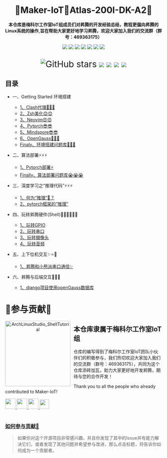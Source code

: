 <h1 align="center" >🎉Maker-IoT🚀Atlas-200I-DK-A2🎉</h1>

<!-- <div align="center"> -->
<!-- 👋🏼 ，请优先学习<a target="_blank" href="https://www.hiascend.com/document/detail/zh/Atlas200IDKA2DeveloperKit/23.0.RC2/lg/toctopics/topic_0000001698461113.html">昇腾文档</a>👋🏼 -->
<div align="center">
  <p>
    <strong>本仓库是梅科尔工作室IoT组成员们对昇腾的开发经验总结，教程更偏向昇腾的Linux系统的操作,旨在帮助大家更好地学习昇腾，欢迎大家加入我们的交流群（群号：469363175）</strong>
  </p>
</div>

<!-- <div align="center">
  <img src="./img/IOT-水晶标.jpg" width="200px">
</div> -->

<div align="center">
<a href="https://www.hiascend.com/"><img src="https://img.shields.io/badge/昇腾-官网-red.svg?style=flat-square"></a>
<a href="https://www.hiascend.com/document/detail/zh/Atlas200IDKA2DeveloperKit/23.0.RC2/lg/toctopics/topic_0000001698461113.html"><img src="https://img.shields.io/badge/昇腾-文档-blue.svg?style=flat-square"></a>
<a href="https://gitee.com/ascend"><img src="https://img.shields.io/badge/昇腾-Gitee-blueviolet.svg?style=flat-square"></a>
<a href="https://gitee.com/ascend"><img src="https://img.shields.io/badge/昇腾-论坛-ff69b4.svg?style=flat-square"></a>
<a href="https://gitee.com/ascend"><img src="https://img.shields.io/badge/昇腾-开发者社区-9cf.svg?style=flat-square"></a>
<a href="https://gitee.com/ascend"><img src="https://img.shields.io/badge/昇腾-开发者社区-9cf.svg?style=flat-square"></a>
<a href="https://gitee.com/ascend"><img src="https://img.shields.io/badge/昇腾-开发者社区-9cf.svg?style=flat-square"></a>
</div>

<div style="font-size:2.0em" align=center>
  <p>

  ![GitHub stars](https://img.shields.io/github/stars/Abrillant-Lee/Atlas-200I-DK-A2?style=social)
  <a href="https://github.com/Maker-IoT-one/Atlas-200I-DK-A2/pulls"><img src="https://img.shields.io/badge/Pull%20Request-Click%20me-%23293241?style=flat-square&labelColor=%23293241&color=%233D5A80"></a>
  <a href="https://github.com/Maker-IoT-one/Atlas-200I-DK-A2/issues"><img src="https://img.shields.io/badge/Issues-Click%20me-%23293241?style=flat-square&labelColor=%23293241&color=%23EE6C4D"></a>
  <a href="https://github.com/Maker-IoT-one/Atlas-200I-DK-A2/stargazers"><img src="https://img.shields.io/badge/Stars-Click%20me-%23293241?style=flat-square&labelColor=%23293241&color=%23E0FBFC"></a>
  <a href="https://github.com/Maker-IoT-one/Atlas-200I-DK-A2/graphs/contributors"><img src="https://img.shields.io/badge/Members-Click%20me-%23293241?style=flat-square&labelColor=%23293241&color=%2398C1D9"></a>
  </p>


</div>


## 目录

- 一、Getting Started 环境搭建
  - [1、Clash代理🚀🚀🚀](#1clash代理)
  - [2、Zsh美化😊😊](#2zsh美化)
  - [3、Neovim😍😍](#3neovim)
  - [4、Pytorch😎😎](#4pytorch)
  - [5、Mindspore😎😎](#5mindspore)
  - [6、OpenGauss🤔🤔🤔](#6opengauss)
  - [Finaly、环境搭建问题库🤡🤡🤡](#finaly环境搭建问题库)
- 二、算法部署⚡⚡⚡
  - [1、Pytorch部署⚡](#1pytorch部署)
  - [Finally、算法部署问题库😭😭😭](#finally算法部署问题库)
- 三、深度学习之“推理代码”⚡⚡⚡
  - [1、何为“推理”🤔？](#1何为推理)
  - [2、pytorch框架的“推理”](#2pytorch框架的推理)
- 四、玩转昇腾硬件(Shell)✌🏼✌🏼✌🏼
  - [1、玩转GPIO](#1玩转gpio)
  - [2、玩转串口](#2玩转串口)
  - [3、玩转摄像头](#3玩转摄像头)
  - [4、玩转音频](#4玩转音频)
- 五、上下位机交互✨⭐🌟
  - [1、昇腾和小熊派串口通信✨](./doc/hardware/hi3861_serial.md)

- 六、昇腾与后端交互🤩🤩🤩
  - [1、django项目使用openGauss数据库](./doc/database/django.md)

<!-- ## 一、Getting Started 环境搭建

### [1、Clash代理🚀🚀🚀](./doc/network/clash.md)

> 在某些情况下，你可能需要配置代理来访问互联网。下面所有的配置都是在有代理的环境下进行，可以提高数百倍下载速度，尽量完成这一步，来提高开发效率。

### [2、Zsh美化😊😊](./doc/terminal/zsh.md)

> 🌺 爱美之心，人皆有之；美化终端不仅可以提升工作心情、增加个性化，同时也可以提高工作效率。本指南不使用 oh-my-zsh ,使用另一个 Zsh 框架 zim 来安装 powerlevel10k主题。
****
### [3、Neovim😍😍](./doc/editor/neovim.md)

>nvim是一款功能强大、高效、可定制的编辑器，适用于各种编程场景，可以帮助用户提高编辑效率。由于nvim的github官网没有arm版本的压缩包，即不支持Arm架构,所以在昇腾的Openerul镜像上通过压缩包安装是不行的，以下是通过编译下载的方式。

### [4、Pytorch😎😎](./doc/deep_learning/pytorch/config.md)
>PyTorch作为深度学习框架可以提供灵活、高效和便捷的深度学习研究和开发环境。

### [5、Mindspore😎😎](./doc/deep_learning/mindspore/config.md)
>MindSpore可以加速深度学习算法的研发和应用，其高效性、易用性和灵活性有助于提高模型的训练速度和精度。

### [6、OpenGauss🤔🤔🤔](./doc/database/opengauss.md)
>使用OpenGauss数据库可以提高企业级数据库的性能、可扩展性和安全性，同时支持多种应用场景。官方文档：https://docs-opengauss.osinfra.cn/zh/ ;以下采用最新版的单节点服务器安装

### [Finaly、环境搭建问题库🤡🤡🤡](./doc/questions/questions_one.md)

> 如果大家配置环境时遇到问题，刚开始就当了小丑，不过没关系，可以提交问题issus，我和小伙伴们将在此处更新大家遇到的经典、有意义的问题。

---

## 二、算法部署⚡⚡⚡

### [1、Pytorch部署⚡](./doc/deep_learning/pytorch/model_conversion.md)

### [Finally、算法部署问题库😭😭😭](./doc/questions/questions_two.md)

> 如果大家在部署算法环境时遇到问题，可以提交issus，我和小伙伴们将在此处更新大家遇到的问题。

---

## 三、深度学习之“推理代码”⚡⚡⚡
### [1、何为“推理”🤔？](./doc/deep_learning/explain.md)
> 作为整个模型部署中非常重要的一环，推理代码可以避免每次运行模型都需要训练的弊端，同时也会使模型部署推理更为轻松

### [2、pytorch框架的“推理”](./doc/deep_learning/pytorch/pytorch_predict.md)
> 现在开始第一章节，有关pytorch的撰写，里面包括pytorch框架下可以选择使用的模型文件的类型，以及到处和导入的方式。

---

## 四、玩转昇腾硬件(Shell)✌🏼✌🏼✌🏼

### [1、玩转GPIO](./doc/hardware/gpio.md)✌🏼
>GPIO（通用输入/输出）是一种通用引脚，可以由微控制器（MCU）或CPU控制，具有多种功能，包括高低电平输入检测和输出控制。

### [2、玩转串口](./doc/hardware/serial.md)✌🏼
>我们常常使用终端来与板卡进行交互， 而这个终端与板卡连接的众多方式之中，UART串口就是我们最常使用的方式之一。

### [3、玩转摄像头](./doc/hardware/camera.md)✌🏼
> 调用摄像头拍照、录制视频

### [4、玩转音频](./doc/hardware/audio.md)✌🏼
> 调用音频设备进行录音、播放录音

---

## 五、上下位机交互✨⭐🌟

> 上位机：昇腾，下位机：Hi3861

### [1、昇腾和小熊派串口通信✨](./doc/hardware/hi3861_serial.md)

- 正在更新中.........

---

## 六、昇腾与后端交互🤩🤩🤩
>后端：django、JavaWeb 数据库:昇腾的openGauss

### [1、django项目使用openGauss数据库](./doc/database/django.md)
既然以及装载好了openGauss，那就让django项目能够进行使用

- 正在更新中.........
--- -->

# 🎉参与贡献🎉

<p align="center">
<!-- <img width="210" height="180" align="left" style="float: left; margin: 0 10px 0 0;" src="https://archlinuxstudio.github.io/ShellTutorial/bash.svg" alt="ArchLinuxStudio_ShellTutorial"/> -->
<img width="210" height="210" align="left" style="float: left; margin: 0 10px 0 0;" src="./img/IOT-水晶标.jpg" alt="ArchLinuxStudio_ShellTutorial"/>

<h2>本仓库隶属于梅科尔工作室IoT组</h2>

仓库的编写得到了梅科尔工作室IoT团队小伙伴们的积极参与，我们热切欢迎大家加入我们的交流群（群号：469363175），共同为这个仓库添砖加瓦，助力大家更好地开发昇腾，期待与您的合作开发！ <br>

Thank you to all the people who already contributed to Maker-IoT!

<a href="https://github.com/Abrillant-Lee/Atlas-200I-DK-A2/graphs/contributors">
<img src="./img/Abrillant-Lee.png"width=33>
<img src="./img/Ryanzhang.png"width=33>
<img src="./img/wei.png"width=33/>
<img src="./img/luosen.png"width=30/>
</a>
<br>
<br>
</p>





### [如何参与贡献🥳](./doc/contribute/become_a_contributor.md)
>如果你对这个开源项目非常感兴趣，并且你发现了其中的Issue并有能力解决它们，或者发现了其他问题并希望参与改进，那么点击标题，将告诉你如何成为一个贡献者。
